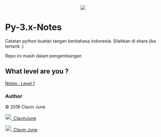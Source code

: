 <p align='center'><img src='https://upload.wikimedia.org/wikipedia/commons/f/f8/Python_logo_and_wordmark.svg' /></p>

# Py-3.x-Notes
Catatan python buatan tangan berbahasa indonesia. Silahkan di share jika tertarik :)
<p>Repo ini masih dalam pengembangan</p>

## What level are you ?
[Notes : Level 1](Level1/README.md)
### Author
<p>&copy; 2018 Clavin June</p>

<p><a href="https://instagram.com/clavinjune"><img src="https://www.instagram.com/static/images/ico/apple-touch-icon-76x76-precomposed.png/932e4d9af891.png" width="20"/>&ensp;ClavinJune</a></p>
<p><a href="https://www.facebook.com/clavin.tokisaki"><img src="https://static.xx.fbcdn.net/rsrc.php/yl/r/H3nktOa7ZMg.ico" width="20"/>&ensp;Clavin June</a></p>
